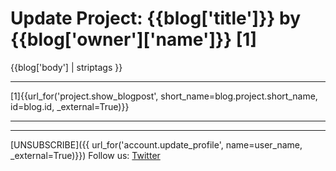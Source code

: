 # Update Project: {{blog['title']}} by {{blog['owner']['name']}} [1]
{{blog['body'] | striptags }}
***
[1]{{url_for('project.show_blogpost', short_name=blog.project.short_name, id=blog.id, _external=True)}}
***
***
[UNSUBSCRIBE]({{ url_for('account.update_profile', name=user_name, _external=True)}})
Follow us: [Twitter](http://twitter.com/micropasts)
